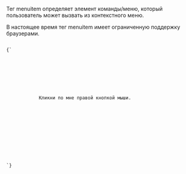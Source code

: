 <p>
 	  Тег <LE>menuitem</LE> определяет элемент команды/меню, который пользователь может вызвать из контекстного меню.
</p>

<p>
	 В настоящее время тег <LE>menuitem</LE> имеет ограниченную поддержку браузерами.
</p>

<ExampleBox>

<Code>
{`
<!DOCTYPE html>
<html>
      <head>
            <title>Пример использования тега <menu></title>
      </head>
      <body>
            <div contextmenu = "testmenu"> 
            Кликни по мне правой кнопкой мыши.
            <menu type = "context" id = "testmenu"> 
                   <menuitem label = "like"></menuitem> 
                   <menuitem label = "dislike"></menuitem> 
            </menu>
            </div>
      </body>
</html>
`}
</Code>

</ExampleBox>










